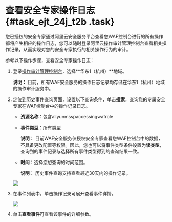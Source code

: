 # 查看安全专家操作日志 {#task_ejt_24j_t2b .task}

您已授权的安全专家通过阿里云安全服务平台查看您WAF控制台进行的所有操作都将产生相应的操作日志，您可以随时登录阿里云操作审计管理控制台查看相关操作记录，从而实现对您的安全专家执行的相关操作行为的审计。

参考以下操作步骤，查看安全专家操作日志：

1.  登录[操作审计管理控制台](https://actiontrail.console.aliyun.com/)，选择**华东1（杭州）**地域。 

    **说明：** 目前，所有WAF安全服务的操作日志记录均存储在华东1（杭州）地域的操作审计服务中。

2.  定位到历史事件查询页面，设置以下查询条件，单击**搜索**，查询您的专属安全专家在WAF控制台中的操作记录日志。 

    -   **资源名称**：包含aliyunmsspaccessingwafrole
    -   **事件类型**：所有类型

        **说明：** 目前WAF安全服务仅授权安全专家查看您WAF控制台中的数据，不具备更改配置等权限。因此，您也可以将事件类型条件设置为**读类型**，查询到的事件记录与选择所有事件类型得到的查询结果一致。

    -   **时间**：选择您想查询的时间范围。

        **说明：** 历史事件查询支持查看最近30天内的操作记录。

    ![](http://static-aliyun-doc.oss-cn-hangzhou.aliyuncs.com/assets/img/17394/15371643539236_zh-CN.png)

3.  在事件列表中，单击操作记录可展开查看事件详情。 

    ![](http://static-aliyun-doc.oss-cn-hangzhou.aliyuncs.com/assets/img/17394/15371643539237_zh-CN.png)

4.  单击**查看事件**可查看该事件的详细参数。 

